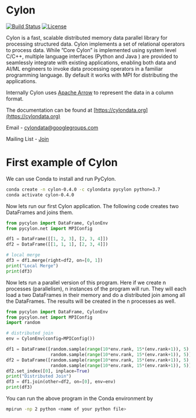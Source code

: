 # Cylon

[![Build Status](https://travis-ci.org/cylondata/cylon.svg?branch=master)](https://travis-ci.org/cylondata/cylon)
[![License](http://img.shields.io/:license-Apache%202-blue.svg)](https://github.com/cylondata/cylon/blob/master/LICENSE)

Cylon is a fast, scalable distributed memory data parallel library
for processing structured data. Cylon implements a set of relational operators to process data.
While ”Core  Cylon” is implemented using system level C/C++, multiple language interfaces
(Python  and  Java ) are provided to seamlessly integrate with existing applications, enabling
both data and AI/ML engineers to invoke data processing operators in a familiar programming language.
By default it works with MPI for distributing the applications.

Internally Cylon uses [Apache Arrow](https://arrow.apache.org/) to represent the data in a column format.

The documentation can be found at [https://cylondata.org](https://cylondata.org)

Email - [cylondata@googlegroups.com](mailto:cylondata@googlegroups.com)

Mailing List - [Join](https://groups.google.com/forum/#!forum/cylondata/join)

# First example of Cylon

We can use Conda to install and run PyCylon. 

```bash
conda create -n cylon-0.4.0 -c cylondata pycylon python=3.7
conda activate cylon-0.4.0
```

Now lets run our first Cylon application. The following code creates two DataFrames and joins them. 

```python
from pycylon import DataFrame, CylonEnv
from pycylon.net import MPIConfig

df1 = DataFrame([[1, 2, 3], [2, 3, 4]])
df2 = DataFrame([[1, 1, 1], [2, 3, 4]])

# local merge
df3 = df1.merge(right=df2, on=[0, 1])
print("Local Merge")
print(df3)
```

Now lets run a parallel version of this program. Here if we create n processes (parallelism), n instances of the
program will run. They will each load a two DataFrames in their memory and do a distributed join among all the DataFrames.
The results will be created in the n processes as well. 

```python
from pycylon import DataFrame, CylonEnv
from pycylon.net import MPIConfig
import random

# distributed join
env = CylonEnv(config=MPIConfig())

df1 = DataFrame([random.sample(range(10*env.rank, 15*(env.rank+1)), 5),
                 random.sample(range(10*env.rank, 15*(env.rank+1)), 5)])
df2 = DataFrame([random.sample(range(10*env.rank, 15*(env.rank+1)), 5),
                 random.sample(range(10*env.rank, 15*(env.rank+1)), 5)])
df2.set_index([0], inplace=True)
print("Distributed Join")
df3 = df1.join(other=df2, on=[0], env=env)
print(df3)
```

You can run the above program in the Conda environment by

```bash
mpirun -np 2 python <name of your python file>
```



